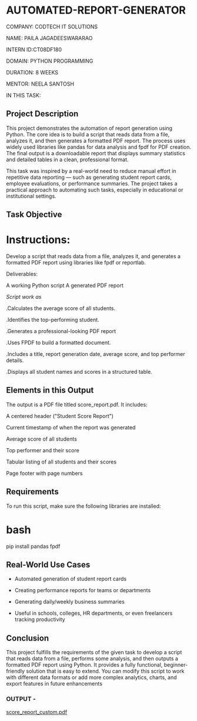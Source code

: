 # AUTOMATED-REPORT-GENERATOR

COMPANY: CODTECH IT SOLUTIONS

NAME: PAILA JAGADEESWARARAO

INTERN ID:CT08DF180

DOMAIN: PYTHON PROGRAMMING

DURATION: 8 WEEKS

MENTOR: NEELA SANTOSH

IN THIS TASK:

## Project Description
This project demonstrates the automation of report generation using Python. The core idea is to build a script that reads data from a file, analyzes it, and then generates a formatted PDF report. The process uses widely used libraries like pandas for data analysis and fpdf for PDF creation. The final output is a downloadable report that displays summary statistics and detailed tables in a clean, professional format.

This task was inspired by a real-world need to reduce manual effort in repetitive data reporting — such as generating student report cards, employee evaluations, or performance summaries. The project takes a practical approach to automating such tasks, especially in educational or institutional settings.

 ## Task Objective
# Instructions:
Develop a script that reads data from a file, analyzes it, and generates a formatted PDF report using libraries like fpdf or reportlab.

Deliverables:

A working Python script
A generated PDF report

*Script work as*

.Calculates the average score of all students.

.Identifies the top-performing student.

.Generates a professional-looking PDF report

.Uses FPDF to build a formatted document.

.Includes a title, report generation date, average score, and top performer details.

.Displays all student names and scores in a structured table.

## Elements in this Output 

The output is a PDF file titled score_report.pdf. It includes:

A centered header ("Student Score Report")

Current timestamp of when the report was generated

Average score of all students

Top performer and their score

Tabular listing of all students and their scores

Page footer with page numbers

## Requirements
To run this script, make sure the following libraries are installed:

# bash

pip install pandas fpdf

## Real-World Use Cases

- Automated generation of student report cards

- Creating performance reports for teams or departments

- Generating daily/weekly business summaries

- Useful in schools, colleges, HR departments, or even freelancers tracking productivity

## Conclusion
This project fulfills the requirements of the given task to develop a script that reads data from a file, performs some analysis, and then outputs a formatted PDF report using Python. It provides a fully functional, beginner-friendly solution that is easy to extend. You can modify this script to work with different data formats or add more complex analytics, charts, and export features in future enhancements

### OUTPUT -

[score_report_custom.pdf](https://github.com/user-attachments/files/20464327/score_report_custom.pdf)

